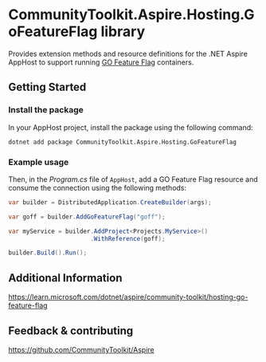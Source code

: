# CommunityToolkit.Aspire.Hosting.GoFeatureFlag library

Provides extension methods and resource definitions for the .NET Aspire AppHost to support running [GO Feature Flag](https://gofeatureflag.org/) containers.

## Getting Started

### Install the package

In your AppHost project, install the package using the following command:

```dotnetcli
dotnet add package CommunityToolkit.Aspire.Hosting.GoFeatureFlag
```

### Example usage

Then, in the _Program.cs_ file of `AppHost`, add a GO Feature Flag resource and consume the connection using the following methods:

```csharp
var builder = DistributedApplication.CreateBuilder(args);

var goff = builder.AddGoFeatureFlag("goff");

var myService = builder.AddProject<Projects.MyService>()
                       .WithReference(goff);

builder.Build().Run();
```

## Additional Information

https://learn.microsoft.com/dotnet/aspire/community-toolkit/hosting-go-feature-flag

## Feedback & contributing

https://github.com/CommunityToolkit/Aspire
